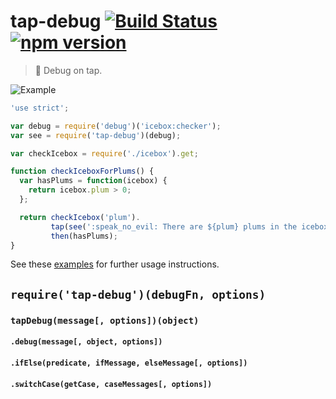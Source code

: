 # tap-debug [![Build Status](https://travis-ci.org/sebinsua/tap-debug.png)](https://travis-ci.org/sebinsua/tap-debug) [![npm version](https://badge.fury.io/js/tap-debug.svg)](https://www.npmjs.com/package/tap-debug)
> :beer: Debug on tap.

![Example](http://i.imgur.com/WkG5T1N.png)

```javascript
'use strict';

var debug = require('debug')('icebox:checker');
var see = require('tap-debug')(debug);

var checkIcebox = require('./icebox').get;

function checkIceboxForPlums() {
  var hasPlums = function(icebox) {
    return icebox.plum > 0;
  };

  return checkIcebox('plum').
         tap(see(':speak_no_evil: There are ${plum} plums in the icebox.')).
         then(hasPlums);
}
```

See these [examples](https://github.com/sebinsua/tap-debug/blob/master/examples.js) for further usage instructions.

## `require('tap-debug')(debugFn, options)`

### `tapDebug(message[, options])(object)`

#### `.debug(message[, object, options])`

#### `.ifElse(predicate, ifMessage, elseMessage[, options])`

#### `.switchCase(getCase, caseMessages[, options])`

